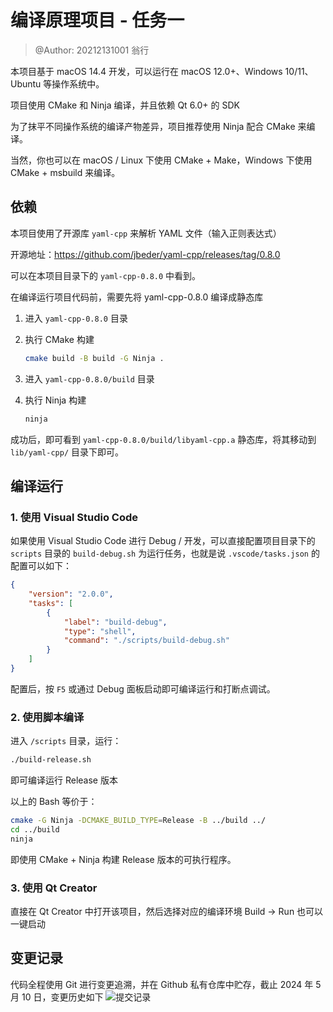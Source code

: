 <!--
 * @Author: 翁行
 * @Date: 2024-05-10 13:37:44
 * Copyright 2024 (c) 翁行, All Rights Reserved.
-->

# 编译原理项目 - 任务一

> @Author: 20212131001 翁行

本项目基于 macOS 14.4 开发，可以运行在 macOS 12.0+、Windows 10/11、Ubuntu 等操作系统中。

项目使用 CMake 和 Ninja 编译，并且依赖 Qt 6.0+ 的 SDK

为了抹平不同操作系统的编译产物差异，项目推荐使用 Ninja 配合 CMake 来编译。

当然，你也可以在 macOS / Linux 下使用 CMake + Make，Windows 下使用 CMake + msbuild 来编译。

## 依赖

本项目使用了开源库 `yaml-cpp` 来解析 YAML 文件（输入正则表达式）

开源地址：https://github.com/jbeder/yaml-cpp/releases/tag/0.8.0

可以在本项目目录下的 `yaml-cpp-0.8.0` 中看到。

在编译运行项目代码前，需要先将 yaml-cpp-0.8.0 编译成静态库

1. 进入 `yaml-cpp-0.8.0` 目录

2. 执行 CMake 构建

   ```bash
   cmake build -B build -G Ninja .
   ```

3. 进入 `yaml-cpp-0.8.0/build` 目录

4. 执行 Ninja 构建

   ```bash
   ninja
   ```

成功后，即可看到 `yaml-cpp-0.8.0/build/libyaml-cpp.a` 静态库，将其移动到 `lib/yaml-cpp/` 目录下即可。

## 编译运行

### 1. 使用 Visual Studio Code

如果使用 Visual Studio Code 进行 Debug / 开发，可以直接配置项目目录下的 `scripts` 目录的 `build-debug.sh` 为运行任务，也就是说 `.vscode/tasks.json` 的配置可以如下：

```json
{
	"version": "2.0.0",
	"tasks": [
		{
			"label": "build-debug",
			"type": "shell",
			"command": "./scripts/build-debug.sh"
		}
	]
}
```

配置后，按 `F5` 或通过 Debug 面板启动即可编译运行和打断点调试。

### 2. 使用脚本编译

进入 `/scripts` 目录，运行：

```bash
./build-release.sh
```

即可编译运行 Release 版本

以上的 Bash 等价于：

```bash
cmake -G Ninja -DCMAKE_BUILD_TYPE=Release -B ../build ../
cd ../build
ninja
```

即使用 CMake + Ninja 构建 Release 版本的可执行程序。

### 3. 使用 Qt Creator

直接在 Qt Creator 中打开该项目，然后选择对应的编译环境 Build -> Run 也可以一键启动

## 变更记录

代码全程使用 Git 进行变更追溯，并在 Github 私有仓库中贮存，截止 2024 年 5 月 10 日，变更历史如下
![提交记录](https://img2.imgtp.com/2024/05/10/wuJyk5Lv.jpg)
